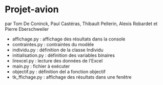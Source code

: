 # Projet-avion
par Tom De Coninck, Paul Castéras, Thibault Pellerin, Alexis Robardet et Pierre Eberschweiler

- affichage.py : affichage des résultats dans la console
- contraintes.py : contraintes du modèle
- individu.py : définition de la classe Individu
- initialisation.py : définition des variables binaires
- lirexcel.py : lecture des données de l'Excel
- main.py : fichier à exécuter
- objectif.py : définition del a fonction objectif
- tk_ffichage.py : affichage des résultats dans une fenêtre
